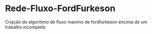 # Rede-Fluxo-FordFurkeson
 Criação do algoritimo de fluxo maximo de fordfurkeson encima de um trabalho incompleto
